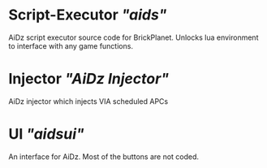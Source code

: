 # Script-Executor _"aids"_
AiDz script executor source code for BrickPlanet. Unlocks lua environment to interface with any game functions.

# Injector _"AiDz Injector"_
AiDz injector which injects VIA scheduled APCs

# UI _"aidsui"_
An interface for AiDz. Most of the buttons are not coded.
